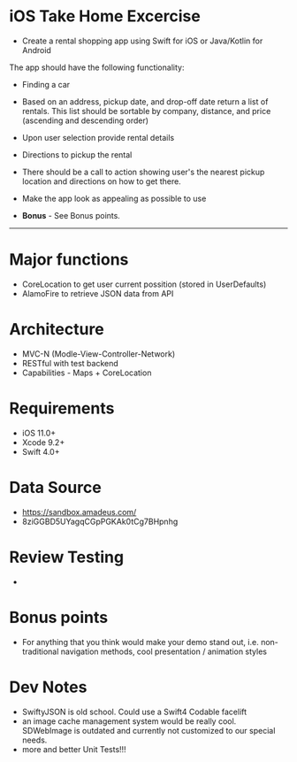 # iOS Take Home Excercise

* Create a rental shopping app using Swift for iOS or Java/Kotlin for Android

The app should have the following functionality:

* Finding a car
* Based on an address, pickup date, and drop-off date return a list of rentals. This list should be sortable by company, distance, and price (ascending and descending order)
* Upon user selection provide rental details
* Directions to pickup the rental
* There should be a call to action showing user's the nearest pickup location and directions on how to get there.
* Make the app look as appealing as possible to use

* **Bonus** - See Bonus points.

---------------------------------------------------------------------------------

# Major functions
* CoreLocation to get user current possition (stored in UserDefaults)
* AlamoFire to retrieve JSON data from API

# Architecture
* MVC-N (Modle-View-Controller-Network)
* RESTful with test backend
* Capabilities - Maps + CoreLocation

# Requirements
* iOS 11.0+
* Xcode 9.2+
* Swift 4.0+

# Data Source
* https://sandbox.amadeus.com/
* 8ziGGBD5UYagqCGpPGKAk0tCg7BHpnhg


# Review Testing
-

# Bonus points
* For anything that you think would make your demo stand out, i.e. non-traditional navigation methods, cool presentation / animation styles

# Dev Notes
* SwiftyJSON is old school.  Could use a Swift4 Codable facelift
* an image cache management system would be really cool.  SDWebImage is outdated and currently not customized to our special needs.
* more and better Unit Tests!!!


